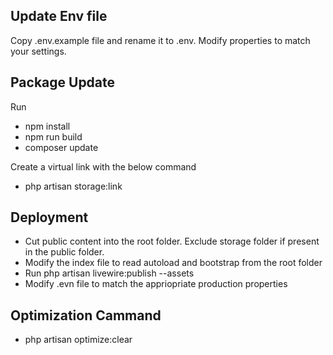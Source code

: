 ## Update Env file

Copy .env.example file and rename it to .env. Modify properties to match your settings.

## Package Update

Run 
- npm install
- npm run build 
- composer update

Create a virtual link with the below command
- php artisan storage:link

## Deployment

- Cut public content into the root folder. Exclude storage folder if present in the public folder.
- Modify the index file to read autoload and bootstrap from the root folder
- Run php artisan livewire:publish --assets
- Modify .evn file to match the appriopriate production properties

## Optimization Cammand
- php artisan optimize:clear

